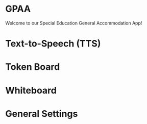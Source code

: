 # GPAA

Welcome to our Special Education General Accommodation App! 

# Text-to-Speech (TTS)

# Token Board

# Whiteboard

# General Settings